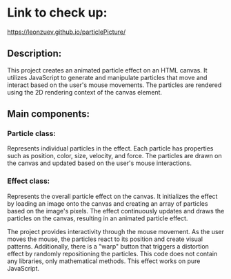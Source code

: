 # Link to check up:
https://leonzuev.github.io/particlePicture/

## Description:
This project creates an animated particle effect on an HTML canvas.
It utilizes JavaScript to generate and manipulate particles that move
and interact based on the user's mouse movements.
The particles are rendered using the 2D rendering context of the canvas element.

## Main components:
### Particle class:
Represents individual particles in the effect.
Each particle has properties such as position, color, size, velocity, and force.
The particles are drawn on the canvas and updated based on the user's mouse interactions.

### Effect class:
Represents the overall particle effect on the canvas.
It initializes the effect by loading an image onto the canvas and creating an array
of particles based on the image's pixels. The effect continuously updates and draws
the particles on the canvas, resulting in an animated particle effect.

The project provides interactivity through the mouse movement.
As the user moves the mouse, the particles react to its position and create visual patterns.
Additionally, there is a "warp" button that triggers a distortion effect by randomly repositioning the particles.
This code does not contain any libraries, only mathematical methods. This effect works on pure JavaScript.
